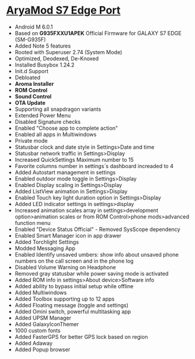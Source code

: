 
# [AryaMod S7 Edge Port](http://forum.xda-developers.com/galaxy-note-3/development/rom-aryamod-v1-3-tw-lollipop-5-1-1-t3326976)

  - Android M 6.0.1
  - Based on **G935FXXU1APEK** Official Firmware for GALAXY S7 EDGE (SM-G935F)
  - Added Note 5 features 
  - Rooted with Superuser 2.74 (System Mode)
  - Optimized, Deodexed, De-Knoxed
  - Installed Busybox 1.24.2
  - Init.d Support
  - Debloated
  - **Aroma Installer**
  - **ROM Control**
  - **Sound Control**
  - **OTA Update**
  - Supporting all snapdragon variants 
  - Extended Power Menu
  - Disabled Signature checks
  - Enabled "Choose app to complete action"
  - Enabled all apps in Multiwindows 
  - Private mode
  - Statusbar clock and date style in Settings>Date and time
  - Statusbar network traffic in Settings>Display
  - Increased QuickSettings Maximum number to 15 
  - Favorite columns number in settings`s dashboard increaded to 4
  - Added Autostart management in settings
  - Enabled outdoor mode toggle in Settings>Display
  - Enabled Display scaling in Settings>Display
  - Added ListView animation in Settings>Display
  - Enabled Touch key light duration option in Settings>Display
  - Added LED indicator settings in settings>display
  - Increased animation scales array in settings>development option>animation scales or from ROM Control>phone mods>advanced function menu
  - Enabled "Device Status Official" - Removed SysScope dependency 
  - Enabled Smart Manager icon in app drawer 
  - Added Torchlight Settings 
  - Modded Messaging App
  - Enabled Identify unsaved umbers: show info about unsaved phone numbers on the call screen and in the phone log
  - Disabled Volume Warning on Headphone
  - Removed gray statusbar while power saving mode is activated
  - Added ROM info in settings>About device>Software info
  - Added ability to bypass initial setup while offline 
  - Added Multiwindows 
  - Added Toolbox supporting up to 12 apps
  - Added Floating message (toggle and settings)
  - Added Omini switch, powerful multitasking app
  - Added UPSM Manager 
  - Added GalaxyIconThemer
  - 1000 custom fonts
  - Added FasterGPS for better GPS lock based on region 
  - Added Adaway
  - Added Popup browser
